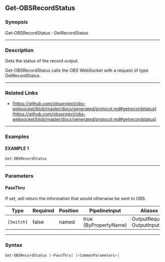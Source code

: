 Get-OBSRecordStatus
-------------------




### Synopsis
Get-OBSRecordStatus : GetRecordStatus



---


### Description

Gets the status of the record output.


Get-OBSRecordStatus calls the OBS WebSocket with a request of type GetRecordStatus.



---


### Related Links
* [https://github.com/obsproject/obs-websocket/blob/master/docs/generated/protocol.md#getrecordstatus](https://github.com/obsproject/obs-websocket/blob/master/docs/generated/protocol.md#getrecordstatus)





---


### Examples
#### EXAMPLE 1
```PowerShell
Get-OBSRecordStatus
```



---


### Parameters
#### **PassThru**

If set, will return the information that would otherwise be sent to OBS.






|Type      |Required|Position|PipelineInput        |Aliases                      |
|----------|--------|--------|---------------------|-----------------------------|
|`[Switch]`|false   |named   |true (ByPropertyName)|OutputRequest<br/>OutputInput|





---


### Syntax
```PowerShell
Get-OBSRecordStatus [-PassThru] [<CommonParameters>]
```
